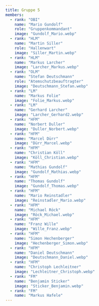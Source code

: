 ```yaml
---
title: Gruppe 5
members:
  - rank: "OBI"
    name: "Mario Gundolf"
    role: "Gruppenkommandant"
    image: "Gundolf_Mario.webp"
  - rank: "HLM"
    name: "Martin Siller"
    role: "Hallenwart"
    image: "Siller_Martin.webp"
  - rank: "HLM"
    name: "Markus Larcher"
    image: "Larcher_Markus.webp"
  - rank: "OLM"
    name: "Stefan Deutschmann"
    role: "Atemschutzbeauftragter"
    image: "Deutschmann_Stefan.webp"
  - rank: "LM"
    name: "Markus Folie"
    image: "Folie_Markus.webp"
  - rank: "LM"
    name: "Gerhard Larcher"
    image: "Larcher_Gerhard2.webp"
  - rank: "HFM"
    name: "Norbert Duller"
    image: "Duller_Norbert.webp"
  - rank: "HFM"
    name: "Marcel Dürr"
    image: "Dürr_Marcel.webp"
  - rank: "HFM"
    name: "Christian Köll"
    image: "Köll_Christian.webp"
  - rank: "HFM"
    name: "Mathias Gundolf"
    image: "Gundolf_Mathias.webp"
  - rank: "HFM"
    name: "Thomas Gundolf"
    image: "Gundolf_Thomas.webp"
  - rank: "HFM"
    name: "Mario Reinstadler"
    image: "Reinstadler_Mario.webp"
  - rank: "HFM"
    name: "Michael Röck"
    image: "Röck_Michael.webp"
  - rank: "HFM"
    name: "Franz Wille"
    image: "Wille_Franz.webp"
  - rank: "HFM"
    name: "Simon Hechenberger"
    image: "Hechenberger_Simon.webp"
  - rank: "HFM"
    name: "Daniel Deutschmann"
    image: "Deutschmann_Daniel.webp"
  - rank: "HFM"
    name: "Christoph Lechleitner"
    image: "Lechleitner_Christoph.webp"
  - rank: "FM"
    name: "Benjamin Sticker"
    image: "Sticker_Benjamin.webp"
  - rank: "FM"
    name: "Markus Hafele"
---
```

